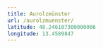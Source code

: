 ```yaml
---
title: Aurolzmünster
url: /aurolzmuenster/
latitude: 48.246107300000006
longitude: 13.4589847
---
```

